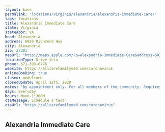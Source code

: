 ```yaml
---
layout: base
permalink: "locations/virginia/alexandria/alexandria-immediate-care/"
tags: locations
title: Alexandria Immediate Care
state: Virginia
stateAbbr: VA
hood: Alexandria
address: 6020 Richmond Hwy
city: Alexandria
zip: 22303
mapUrl: "http://maps.apple.com/?q=Alexandria+Immediate+Care&address=6020+Richmond+Hwy,Alexandria,Virginia,22303"
locationType: Drive-thru
phone: 571-308-6776
website: https://allcarefamilymed.com/coronavirus
onlineBooking: true
closed: undefined
closedUpdate: April 12th, 2020
notes: "By appointment only. For all members of the community. Requires phone screen."
days: Everyday
hours: Noon-1:30PM
ctaMessage: Schedule a test
ctaUrl: "https://allcarefamilymed.com/coronavirus"
---
```

## Alexandria Immediate Care